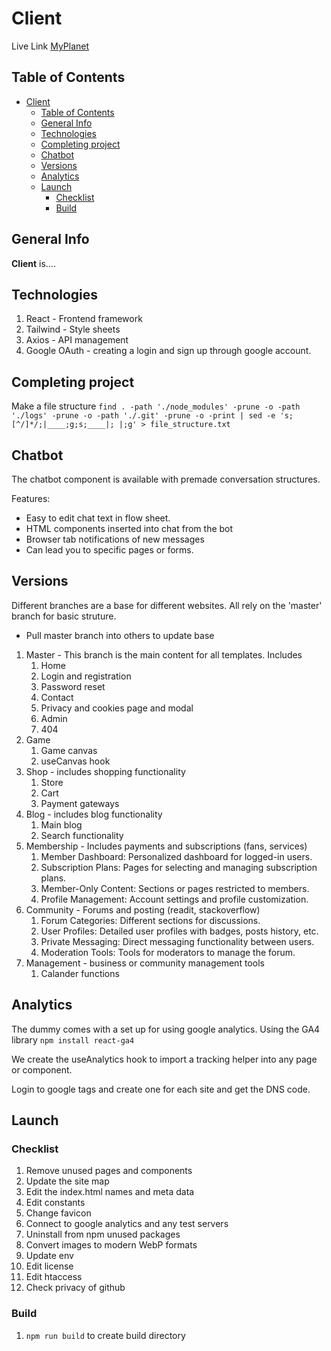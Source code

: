 # Client

Live Link [MyPlanet](https://myplanetview.netlify.app/)

## Table of Contents

- [Client](#client)
  - [Table of Contents](#table-of-contents)
  - [General Info](#general-info)
  - [Technologies](#technologies)
  - [Completing project](#completing-project)
  - [Chatbot](#chatbot)
  - [Versions](#versions)
  - [Analytics](#analytics)
  - [Launch](#launch)
    - [Checklist](#checklist)
    - [Build](#build)

## General Info

**Client** is....

## Technologies

1. React - Frontend framework
2. Tailwind - Style sheets
3. Axios - API management
4. Google OAuth - creating a login and sign up through google account.

## Completing project

Make a file structure
`find . -path './node_modules' -prune -o -path './logs' -prune -o -path './.git' -prune -o -print | sed -e 's;[^/]*/;|____;g;s;____|; |;g' > file_structure.txt`

## Chatbot

The chatbot component is available with premade conversation structures.

Features:

- Easy to edit chat text in flow sheet.
- HTML components inserted into chat from the bot
- Browser tab notifications of new messages
- Can lead you to specific pages or forms.

## Versions

Different branches are a base for different websites. All rely on the 'master' branch for basic struture.

- Pull master branch into others to update base

1. Master - This branch is the main content for all templates. Includes
   1. Home
   2. Login and registration
   3. Password reset
   4. Contact
   5. Privacy and cookies page and modal
   6. Admin
   7. 404
2. Game
   1. Game canvas
   2. useCanvas hook
3. Shop - includes shopping functionality
   1. Store
   2. Cart
   3. Payment gateways
4. Blog - includes blog functionality
   1. Main blog
   2. Search functionality
5. Membership - Includes payments and subscriptions (fans, services)
   1. Member Dashboard: Personalized dashboard for logged-in users.
   2. Subscription Plans: Pages for selecting and managing subscription plans.
   3. Member-Only Content: Sections or pages restricted to members.
   4. Profile Management: Account settings and profile customization.
6. Community - Forums and posting (readit, stackoverflow)
   1. Forum Categories: Different sections for discussions.
   2. User Profiles: Detailed user profiles with badges, posts history, etc.
   3. Private Messaging: Direct messaging functionality between users.
   4. Moderation Tools: Tools for moderators to manage the forum.
7. Management - business or community management tools
   1. Calander functions

## Analytics

The dummy comes with a set up for using google analytics.
Using the GA4 library `npm install react-ga4`

We create the useAnalytics hook to import a tracking helper into any page or component.

Login to google tags and create one for each site and get the DNS code.

## Launch

### Checklist

1. Remove unused pages and components
2. Update the site map
3. Edit the index.html names and meta data
4. Edit constants
5. Change favicon
6. Connect to google analytics and any test servers
7. Uninstall from npm unused packages
8. Convert images to modern WebP formats
9. Update env
10. Edit license
11. Edit htaccess
12. Check privacy of github

### Build

1. `npm run build` to create build directory